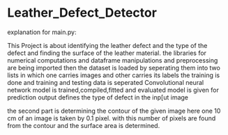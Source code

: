 # Leather_Defect_Detector

explanation for main.py: 

This Project is about identifying the leather defect and the type of the defect and finding the surface of the leather material.
the libraries for numerical computations and dataframe manipulations and preprocessing are being imported
then the dataset is loaded by seperating them into two lists in which one carries images and other carries its labels
the training is done and training and testing data is seperated
Convolutional neural network model is trained,compiled,fitted and evaluated
model is given for prediction
output defines the type of defect in the inp[ut image

the second part is determining the contour of the given image
here one 10 cm of an image is taken by 0.1 pixel.
with this number of pixels are found from the contour and the surface area is determined.
